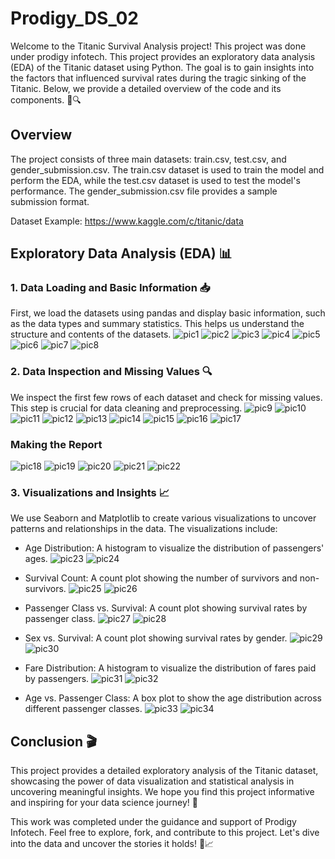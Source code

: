 # Prodigy_DS_02

Welcome to the Titanic Survival Analysis project! This project was done under prodigy infotech. This project provides an exploratory data analysis (EDA) of the Titanic dataset using Python. The goal is to gain insights into the factors that influenced survival rates during the tragic sinking of the Titanic. Below, we provide a detailed overview of the code and its components. 🌊🔍

## Overview
The project consists of three main datasets: train.csv, test.csv, and gender_submission.csv. The train.csv dataset is used to train the model and perform the EDA, while the test.csv dataset is used to test the model's performance. The gender_submission.csv file provides a sample submission format.

Dataset Example:  https://www.kaggle.com/c/titanic/data

## Exploratory Data Analysis (EDA) 📊
### 1. Data Loading and Basic Information 📥
First, we load the datasets using pandas and display basic information, such as the data types and summary statistics. This helps us understand the structure and contents of the datasets.
![pic1](https://github.com/developer2905/Prodigy_DS_02/assets/168186520/a8dabc6d-9767-4e87-890e-0f7ff87606f8)
![pic2](https://github.com/developer2905/Prodigy_DS_02/assets/168186520/1761053a-648b-4b72-8f02-960dbb77905b)
![pic3](https://github.com/developer2905/Prodigy_DS_02/assets/168186520/a819601c-48f6-435d-9e84-493f3720ce52)
![pic4](https://github.com/developer2905/Prodigy_DS_02/assets/168186520/e35b6b25-b354-42be-b17e-2b422dd490ee)
![pic5](https://github.com/developer2905/Prodigy_DS_02/assets/168186520/3f0880d2-0262-42e9-b73c-5b2b76625c9e)
![pic6](https://github.com/developer2905/Prodigy_DS_02/assets/168186520/905b4443-52e2-4f8f-9592-c4e923820bc2)
![pic7](https://github.com/developer2905/Prodigy_DS_02/assets/168186520/8b1e49af-9887-4663-9967-b8686ec40885)
![pic8](https://github.com/developer2905/Prodigy_DS_02/assets/168186520/615e005f-0747-417e-847a-89e13fcb59fe)
### 2. Data Inspection and Missing Values 🔍
We inspect the first few rows of each dataset and check for missing values. This step is crucial for data cleaning and preprocessing.
![pic9](https://github.com/developer2905/Prodigy_DS_02/assets/168186520/a2d6fa08-0fe6-49ed-b9ff-7172830ec9b1)
![pic10](https://github.com/developer2905/Prodigy_DS_02/assets/168186520/4fb9f677-cccb-4ac1-ab66-5b80ccd0d460)
![pic11](https://github.com/developer2905/Prodigy_DS_02/assets/168186520/0c90969b-b0f1-4546-9c94-1a98932de544)
![pic12](https://github.com/developer2905/Prodigy_DS_02/assets/168186520/81e9ce89-d09e-44bc-acd4-9dbaa02f2db5)
![pic13](https://github.com/developer2905/Prodigy_DS_02/assets/168186520/4cbba100-c8c1-4199-a56f-797080314fc0)
![pic14](https://github.com/developer2905/Prodigy_DS_02/assets/168186520/f37c03c2-a2cb-4e00-8d5b-9e29c94548b3)
![pic15](https://github.com/developer2905/Prodigy_DS_02/assets/168186520/daf2e98c-603d-4d17-b79c-761d7806f85d)
![pic16](https://github.com/developer2905/Prodigy_DS_02/assets/168186520/f7d4c6f5-0c61-4d05-afed-3e3b8c07f22e)
![pic17](https://github.com/developer2905/Prodigy_DS_02/assets/168186520/eef10822-20f2-4604-a5ae-572de36e7a72)

### Making the Report
![pic18](https://github.com/developer2905/Prodigy_DS_02/assets/168186520/ea63cdfa-f808-457b-8581-e3a9ee0df457)
![pic19](https://github.com/developer2905/Prodigy_DS_02/assets/168186520/77ad18a3-c363-4cd6-a3a7-73454f9fca92)
![pic20](https://github.com/developer2905/Prodigy_DS_02/assets/168186520/6a253f9c-463f-4d1d-b6ba-9a4e6f406983)
![pic21](https://github.com/developer2905/Prodigy_DS_02/assets/168186520/5ba4a110-0553-468c-bc87-2d73e944d1ef)
![pic22](https://github.com/developer2905/Prodigy_DS_02/assets/168186520/22f8cc82-e58e-4c41-a6f8-0924affbd4c3)

### 3. Visualizations and Insights 📈
We use Seaborn and Matplotlib to create various visualizations to uncover patterns and relationships in the data. The visualizations include:

- Age Distribution: A histogram to visualize the distribution of passengers' ages.
![pic23](https://github.com/developer2905/Prodigy_DS_02/assets/168186520/c75f8245-e7ef-474c-8bc4-39bf4d1df1fa)
![pic24](https://github.com/developer2905/Prodigy_DS_02/assets/168186520/63f03fb4-a82f-4f69-957d-ed443bbc29fb)

- Survival Count: A count plot showing the number of survivors and non-survivors.
![pic25](https://github.com/developer2905/Prodigy_DS_02/assets/168186520/ea9d01a9-7eec-483d-96a7-6906647b82d8)
![pic26](https://github.com/developer2905/Prodigy_DS_02/assets/168186520/06eaa072-fbed-4e2b-8fe3-bc425cfe7b82)

- Passenger Class vs. Survival: A count plot showing survival rates by passenger class.
![pic27](https://github.com/developer2905/Prodigy_DS_02/assets/168186520/7147dd26-2b2c-4787-9b91-8f5fb5b21178)
![pic28](https://github.com/developer2905/Prodigy_DS_02/assets/168186520/1954f0f3-f06b-4146-9e6c-8fa530d1ef89)

- Sex vs. Survival: A count plot showing survival rates by gender.
![pic29](https://github.com/developer2905/Prodigy_DS_02/assets/168186520/6cc0852a-8c90-430f-9bc9-44c389246d1c)
![pic30](https://github.com/developer2905/Prodigy_DS_02/assets/168186520/da238270-e55b-4051-8511-0917a19d2fa9)

- Fare Distribution: A histogram to visualize the distribution of fares paid by passengers.
![pic31](https://github.com/developer2905/Prodigy_DS_02/assets/168186520/0038e3a2-812b-467e-85d9-92050d2c08f9)
![pic32](https://github.com/developer2905/Prodigy_DS_02/assets/168186520/01075a1a-328b-453c-a342-70e85d304ca1)

- Age vs. Passenger Class: A box plot to show the age distribution across different passenger classes.
![pic33](https://github.com/developer2905/Prodigy_DS_02/assets/168186520/d30afdb5-d149-4c88-93a3-b6ce2e488e44)
![pic34](https://github.com/developer2905/Prodigy_DS_02/assets/168186520/e4c09143-e01e-4071-b2b1-484d310ca56b)


## Conclusion 🎬
This project provides a detailed exploratory analysis of the Titanic dataset, showcasing the power of data visualization and statistical analysis in uncovering meaningful insights. We hope you find this project informative and inspiring for your data science journey! 🚀

This work was completed under the guidance and support of Prodigy Infotech. Feel free to explore, fork, and contribute to this project. Let's dive into the data and uncover the stories it holds! 🌊📈



